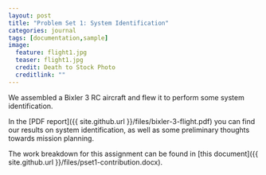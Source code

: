 ```yaml
---
layout: post
title: "Problem Set 1: System Identification"
categories: journal
tags: [documentation,sample]
image:
  feature: flight1.jpg
  teaser: flight1.jpg
  credit: Death to Stock Photo
  creditlink: ""
---
```


We assembled a Bixler 3 RC aircraft and flew it to perform some system identification.

In the [PDF report]({{ site.github.url }}/files/bixler-3-flight.pdf) you can find our results on system identification, as well as some preliminary thoughts towards mission planning. 

The work breakdown for this assignment can be found in [this document]({{ site.github.url }}/files/pset1-contribution.docx).
